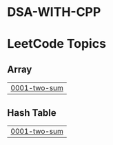 # DSA-WITH-CPP
<!---LeetCode Topics Start-->
# LeetCode Topics
## Array
|  |
| ------- |
| [0001-two-sum](https://github.com/om7897/DSA-WITH-CPP/tree/master/0001-two-sum) |
## Hash Table
|  |
| ------- |
| [0001-two-sum](https://github.com/om7897/DSA-WITH-CPP/tree/master/0001-two-sum) |
<!---LeetCode Topics End-->